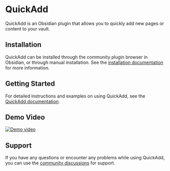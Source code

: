 # QuickAdd

QuickAdd is an Obsidian plugin that allows you to quickly add new pages or content to your vault.

## Installation

QuickAdd can be installed through the community plugin browser in Obsidian, or through manual installation. See the [installation documentation](https://quickadd.obsidian.guide/docs/#installation) for more information.

## Getting Started

For detailed instructions and examples on using QuickAdd, see the [QuickAdd documentation](https://quickadd.obsidian.guide/).

## Demo Video

[![Demo video](https://img.youtube.com/vi/gYK3VDQsZJo/0.jpg)](https://www.youtube.com/watch?v=gYK3VDQsZJo)

## Support

If you have any questions or encounter any problems while using QuickAdd, you can use the [community discussions](https://github.com/chhoumann/quickadd/discussions) for support.
